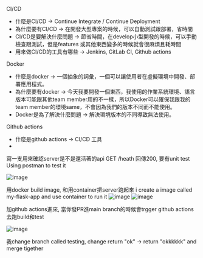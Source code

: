 
CI/CD
- 什麼是CI/CD -> Continue Integrate / Continue Deployment  
- 為什麼要有CI/CD -> 在開發大型專案的時候，可以自動測試跟部署，省時間
- CI/CD是要解決什麼問題 -> 節省時間，在develop小型開發的時候，可以手動檢查跟測試，但是features 或其他東西變多的時候就會很麻煩且耗時間
- 用來做CI/CD的工具有哪些 -> Jenkins, GitLab CI, Github actions

Docker
- 什麼是docker -> 一個抽象的詞彙，一個可以讓使用者在虛擬環境中開發、部署應用程式。
- 為什麼要有docker -> 今天我要開發一個東西，我使用的作業系統環境、語言版本可能跟其他team member用的不一樣，所以Docker可以確保我跟我的team member的環境same，不會因為我們的版本不同而不能使用。
- Docker是為了解決什麼問題 -> 解決環境版本的不同導致無法使用。

Github actions
- 什麼是github actions -> CI/CD 工具
- 

寫一支用來確認server是不是還活著的api GET /heath 回傳200, 要有unit test
Using postman to test it

![image](https://github.com/user-attachments/assets/fbfcdb1d-c201-4344-ad9b-3dc020f2f370)


用docker build image, 和用container把server跑起來
i create a image called my-flask-app and use container to run it 
![image](https://github.com/user-attachments/assets/aefe02c5-62c3-41ac-b3b1-46ba0a727b46)
![image](https://github.com/user-attachments/assets/c743637d-7a13-4fac-8cf1-8b1eb4bd617f)


加github actions進來, 當你發PR進main branch的時候會trgger github actions 去跑build和test

![image](https://github.com/user-attachments/assets/7197a165-0aaf-410a-8305-1892d1db9fc2)

我change branch called testing, change return "ok" -> return "okkkkkk"
and merge tigether 
